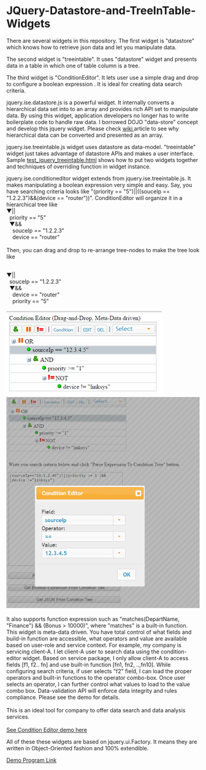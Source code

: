 JQuery-Datastore-and-TreeInTable-Widgets
========================================

There are several widgets in this repository. The first widget is "datastore"  which knows how to retrieve json data and let you manipulate data. 

The second widget is "treeintable".  It uses "datastore" widget and presents data in a table in which one of table column is a tree.

The third widget is "ConditionEditor". It lets user use a simple drag and drop to configure a boolean expression . It is ideal for creating data search criteria.  


jquery.ise.datastore.js is a powerful widget.  It internally converts a hierarchical data set into to an array and provides rich API set to
manipulate data.   By using this widget, application developers no longer has to write boilerplate code to handle raw data.   I borrowed DOJO "data-store" concept and develop this jquery widget.  Please check <a href="https://github.com/jefhu/JQuery-Datastore-and-TreeInTable-Widgets/wiki/Hierarchical-data-is-just-an-array." target="_blank">wiki </a> article to see why hierarchical data can be converted and presented as an array. 

jquery.ise.treeintable.js widget uses datastore as data-model.  "treeintable" widget just takes advantage of datastore APIs and 
makes a user interface.  Sample <a href="http://upload.newmusicland.com/files/jquery-treeintable/test_jquery_treeintable.html" target="_blank">test_jquery_treeintable.html</a> shows how to put two widgets together and techniques of overriding function
in widget instance.

jquery.ise.conditioneditor widget extends from jquery.ise.treeintable.js.  It makes manipulating a boolean expression very simple and easy.  Say, you have searching criteria looks like "(priority == "5")||((souceIp == "1.2.2.3")&&(device == "router"))".  ConditionEditor will organize it in a hierarchical tree like
<br/>
▼||
<br/>
&nbsp;&nbsp;priority == "5"
          <br/>
&nbsp;&nbsp;▼&&
          <br/>
&nbsp;&nbsp;&nbsp;&nbsp;souceIp == "1.2.2.3"
                    <br/>
&nbsp;&nbsp;&nbsp;&nbsp;device == "router"                  
<br/>
Then, you can drag and drop to re-arrange tree-nodes to make the tree look like 

<br/>
▼||
<br/>
&nbsp;&nbsp;souceIp == "1.2.2.3"
          <br/>
&nbsp;&nbsp;▼&&
          <br/>
&nbsp;&nbsp;&nbsp;&nbsp;device == "router"
                    <br/>
&nbsp;&nbsp;&nbsp;&nbsp;priority == "5"                  
<br/>
<br/>
<img src="Condition-Editor-ExpressionHiearchy.png"/>
<br/>
<img src="Condition-Editor_Widget.png"/>
<br/>
<br/>
It also supports function expression such as "matches(DepartName, "Finance") && (Bonus > 10000)", where "matches" is a built-in function.
<br/>
This widget is meta-data driven. You have total control of what fields and build-in function are accessible, what operators and value are available based on user-role and service context.  For example, my company is servicing client-A. I let client-A user to search data using the condition-editor widget. Based on service package, I  only allow client-A to access fields [f1, f2.. fn] and use built-in function [fn1, fn2, ..,fn10].  While configuring search criteria, if user selects "f2" field, I can load the proper operators and built-in functions to the operator combo-box.  Once user selects an operator, I can further control what values to load to the value combo box. Data-validation API will enforce data integrity and rules compliance. Please see the demo for details. 
<br/>
<br/>
This is an ideal tool for company to offer data search and data analysis services.  
<br/>
<br/>
<a href="http://upload.newmusicland.com/files/jquery-treeintable/test_jquery_conditioneditorDnD.html" target="_blank">See Condition Editor demo here</a>

All of these these widgets are based on jquery.ui.Factory.  It means they are written in Object-Oriented fashion and 100% extendible. 

<a href="http://upload.newmusicland.com/files/jquery-treeintable/index.html" target="_blank">Demo Program Link</a>

  

